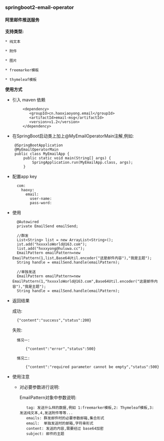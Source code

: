 ### springboot2-email-operator

#### 阿里邮件推送服务

**支持类型:**

    * 纯文本
    
    * 附件
    
    * 图片
    
    * freemarker模板
    
    * thymeleaf模板
    
**使用方式**

* 引入 maven 依赖

```
        <dependency>
           <groupId>cn.haoxiaoyong.email</groupId>
           <artifactId>email-msg</artifactId>
           <version>v1.2</version>
        </dependency> 
```
 
* 在SpringBoot启动类上加上@MyEmailOperatorMain注解,例如:
  
  
       @SpringBootApplication
       @MyEmailOperatorMain
       public class MyEmailApp {
           public static void main(String[] args) {
               SpringApplication.run(MyEmailApp.class, args);
           }   
 
* 配置app key

        com:
          haoxy:
            email:
              user-name:
              pass-word:
 
* 使用 


        @Autowired
        private EmailSend emailSend;   
        
        //群发
        List<String> list = new ArrayList<String>();
        ist.add("hxxxxloWorld@163.com");
        list.add("hxxxyong@huluwa.cc");
        EmailPattern emailPattern=new EmailPattern(1,list,Base64Util.encoder("这是邮件内容"),"我是主题");
        String handle = emailSend.handle(emailPattern);   
        
        //单独发送
        EmailPattern emailPattern=new EmailPattern(1,"hxxxxloWorld@163.com",Base64Util.encoder("这是邮件内容"),"我是主题");
        String handle = emailSend.handle(emailPattern); 
        
        
* 返回结果   

    
    成功: 
    
        {"content":"success","status":200}    
    
    
    失败:
    
        情况一:
    
            {"content":"error","status":500}  
       
        情况二:
        
            {"content":"required parameter cannot be empty","status":500}
            
* 使用注意 

    * 对必要参数进行说明:
        
        EmailPattern对象中参数说明:
        
             tag: 发送什么样的数据,例如 1:freemarker模板,2: Thymeleaf模板,3: 发送纯文本,4,发送附件等等...
             emails: 群发邮件时的必要参数邮箱,集合形式  
             email:  单独发送时的邮箱,字符串形式
             content: 发送的内容,需要经过 base64加密
             subject: 邮件的主题  